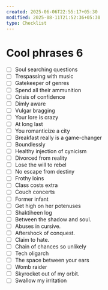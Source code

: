 ```yaml
---
created: 2025-06-06T22:55:17+05:30
modified: 2025-08-11T21:52:36+05:30
type: Checklist
---
```


# Cool phrases 6

- [ ] Soul searching questions
- [ ] Trespassing with music
- [ ] Gatekeeper of genres
- [ ] Spend all their ammunition
- [ ] Crisis of confidence
- [ ] Dimly aware
- [ ] Vulgar bragging
- [ ] Your lore is crazy
- [ ] At long last
- [ ] You romanticize a city
- [ ] Breakfast really is a game-changer
- [ ] Boundlessly
- [ ] Healthy injection of cynicism 
- [ ] Divorced from reality
- [ ] Lose the will to rebel
- [ ] No escape from destiny
- [ ] Frothy loins
- [ ] Class costs extra
- [ ] Couch concerts
- [ ] Former infant
- [ ] Get high on her potenuses
- [ ] Shaktiheen log
- [ ] Between the shadow and soul.
- [ ] Abuses in cursive.
- [ ] Aftershock of conquest.
- [ ] Claim to hate.
- [ ] Chain of chances so unlikely
- [ ] Tech oligarch 
- [ ] The space between your ears
- [ ] Womb raider
- [ ] Skyrocket out of my orbit.
- [ ] Swallow my irritation

